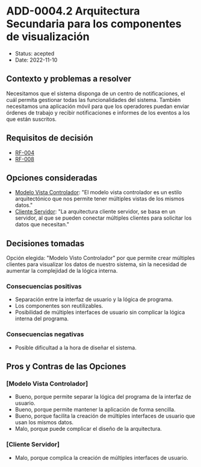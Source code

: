 # ADD-0004.2 Arquitectura Secundaria para los componentes de visualización

* Status: acepted
* Date: 2022-11-10

## Contexto y problemas a resolver

Necesitamos que el sistema disponga de un centro de notificaciones, el cuál permita gestionar todas las funcionalidades del sistema. También necesitamos una aplicación móvil para que los operadores puedan enviar órdenes de trabajo y recibir notificaciones e informes de los eventos a los que están suscritos.

## Requisitos de decisión

* [RF-004](../requisitos/RF-004.md)
* [RF-008](../requisitos/RF-008.md)

## Opciones consideradas

* [Modelo Vista Controlador](https://www.freecodecamp.org/news/the-model-view-controller-pattern-mvc-architecture-and-frameworks-explained/): "El modelo vista controlador es un estilo arquitectónico que nos permite tener múltiples vistas de los mismos datos."
* [Cliente Servidor](https://docs.microsoft.com/es-es/azure/architecture/guide/architecture-styles/n-tier): "La arquitectura cliente servidor, se basa en un servidor, al que se pueden conectar múltiples clientes para solicitar los datos que necesitan."

## Decisiones tomadas

Opción elegida: "Modelo Visto Controlador" por que permite crear múltiples clientes para visualizar los datos de nuestro sistema, sin la necesidad de aumentar la complejidad de la lógica interna.

### Consecuencias positivas <!-- optional -->

* Separación entre la interfaz de usuario y la lógica de programa.
* Los componentes son reutilizables.
* Posibilidad de múltiples interfaces de usuario sin complicar la lógica interna del programa.

### Consecuencias negativas <!-- optional -->

* Posible dificultad a la hora de diseñar el sistema.

## Pros y Contras de las Opciones

### [Modelo Vista Controlador]

* Bueno, porque permite separar la lógica del programa de la interfaz de usuario.
* Bueno, porque permite mantener la aplicación de forma sencilla.
* Bueno, porque facilita la creación de múltiples interfaces de usuario que usan los mismos datos.
* Malo, porque puede complicar el diseño de la arquitectura.

### [Cliente Servidor]

* Malo, porque complica la creación de múltiples interfaces de usuario.
